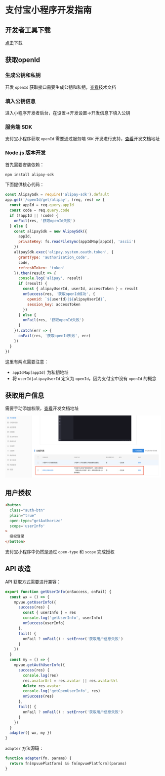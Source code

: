 # 支付宝小程序开发指南

## 开发者工具下载

[点击](https://docs.alipay.com/mini/ide/download)下载

## 获取openId

### 生成公钥和私钥

开发 `openId` 获取接口需要生成公钥和私钥，[查看](https://docs.open.alipay.com/291/105971#LDsXr)技术文档

### 填入公钥信息

进入小程序开发者后台，在设置->开发设置->开发信息下填入公钥

### 服务端 SDK

支付宝小程序获取 `openId` 需要通过服务端 `SDK` 开发进行支持，[查看](https://docs.open.alipay.com/54/103419/)开发文档地址

### Node.js 版本开发

首先需要安装依赖：
```bash
npm install alipay-sdk
```

下面提供核心代码：
```js
const AlipaySdk = require('alipay-sdk').default
app.get('/openId/get/alipay', (req, res) => {
  const appId = req.query.appId
  const code = req.query.code
  if (!appId || !code) {
    onFail(res, '获取openId失败')
  } else {
    const alipaySdk = new AlipaySdk({
      appId,
      privateKey: fs.readFileSync(appIdMap[appId], 'ascii')
    })
    alipaySdk.exec('alipay.system.oauth.token', {
      grantType: 'authorization_code',
      code,
      refreshToken: 'token'
    }).then(result => {
      console.log('alipay', result)
      if (result) {
        const { alipayUserId, userId, accessToken } = result
        onSuccess(res, '获取openId成功', {
          openid: `${userId}|${alipayUserId}`,
          session_key: accessToken
        })
      } else {
        onFail(res, '获取openId失败')
      }
    }).catch(err => {
      onFail(res, '获取openId失败', err)
    })
  }
})
```

这里有两点需要注意：
- `appIdMap[appId]` 为私钥地址
- 将 `userId|alipayUserId` 定义为 `openId`，因为支付宝中没有 `openId` 的概念

## 获取用户信息

需要手动添加权限，[查看](https://docs.alipay.com/mini/introduce/twn8vq)开发文档地址

![add](../images/alipay_add_permission.png)

## 用户授权

```html
<button
  class="auth-btn"
  plain="true"
  open-type="getAuthorize"
  scope='userInfo'
>
  授权登录
</button>
```

支付宝小程序中仍然是通过 `open-type` 和 `scope` 完成授权

## API 改造

API 获取方式需要进行兼容：
```js
export function getUserInfo(onSuccess, onFail) {
  const wx = () => {
    mpvue.getUserInfo({
      success(res) {
        const { userInfo } = res
        console.log('getUserInfo', userInfo)
        onSuccess(userInfo)
      },
      fail() {
        onFail ? onFail() : setError('获取用户信息失败')
      }
    })
  }
  const my = () => {
    mpvue.getAuthUserInfo({
      success(res) {
        console.log(res)
        res.avatarUrl = res.avatar || res.avatarUrl
        delete res.avatar
        console.log('getOpenUserInfo', res)
        onSuccess(res)
      },
      fail() {
        onFail ? onFail() : setError('获取用户信息失败')
      }
    })
  }
  adapter({ wx, my })
}
``` 

`adapter` 方法源码：
```js
function adapter(fn, params) {
  return fn[mpvuePlatform] && fn[mpvuePlatform](params)
}
```

